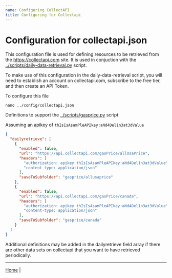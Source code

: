 ```yaml
---
name: Configuring CollectAPI
title: Configuring for Collectapi
---
```


# Configuration for collectapi.json

This configuration file is used for defining resources to be retrieved from the
https://collectapi.com site.  It is used in conjuction with the 
[../scripts/daily-data-retrieval.py](./script-daily-data-retrieval.md)
script.

To make use of this configuration in the daily-data-retrieval script, you will
need to establish an account on collectapi.com, subscribe to the free tier, and
then create an API Token.

To configure this file

```shell
nano ../config/collectapi.json
```

Definitions to support the [../scripts/gasprice.py](./script-gasprice.md) script

Assuming an apikey of `thIsIsAsamPleAPIkey:aNd4Del1n3at3dValue`

```json
{
  "dailyretrieve": [
    {
      "enabled": false,
      "url": "https://api.collectapi.com/gasPrice/allUsaPrice",
      "headers": [
        "authorization: apikey thIsIsAsamPleAPIkey:aNd4Del1n3at3dValue",
        "content-type: application/json"
      ],
      "saveToSubfolder": "gasprice/allusaprice"
    },
    {
      "enabled": false,
      "url": "https://api.collectapi.com/gasPrice/canada",
      "headers": [
        "authorization: apikey thIsIsAsamPleAPIkey:aNd4Del1n3at3dValue",
        "content-type: application/json"
      ],
      "saveToSubfolder": "gasprice/canada"
    }
  ]
}
```

Additional definitions may be added in the dailyretrieve field array if there
are other data sets on collectapi that you want to have retrieved periodically.

---

[Home](../) | 

